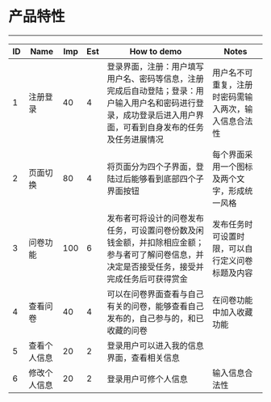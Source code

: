 # 产品特性


---

|ID|Name|Imp|Est|How to demo|Notes|
|---|---|---|---|---|---|
|1|注册登录|40|4|登录界面，注册：用户填写用户名、密码等信息，注册完成后自动登陆；登录：用户输入用户名和密码进行登录，成功登录后进入用户界面，可看到自身发布的任务及任务进展情况|用户名不可重复，注册时密码需输入两次，输入信息合法性|
|2|页面切换|80|4|将页面分为四个子界面，登陆过后能够看到底部四个子界面按钮|每个界面采用一个图标及两个文字，形成统一风格|
|3|问卷功能|100|6|发布者可将设计的问卷发布任务，可设置问卷份数及闲钱金额，并扣除相应金额；参与者可了解问卷信息，并决定是否接受任务，接受并完成任务后可获得赏金|发布任务时可设置时限，可以自行定义问卷标题及内容|
|4|查看问卷|40|4|可以在问卷界面查看与自己有关的问卷，能够查看自己发布的，自己参与的，和已收藏的问卷|在问卷功能中加入收藏功能|
|5|查看个人信息|20|2|登录用户可以进入我的信息界面，查看相关信息| |
|6|修改个人信息|20|2|登录用户可修个人信息|输入信息合法性|

